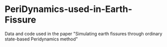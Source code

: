 # PeriDynamics-used-in-Earth-Fissure
Data and code used in the paper "Simulating earth fissures through ordinary state-based Peridynamics method"
